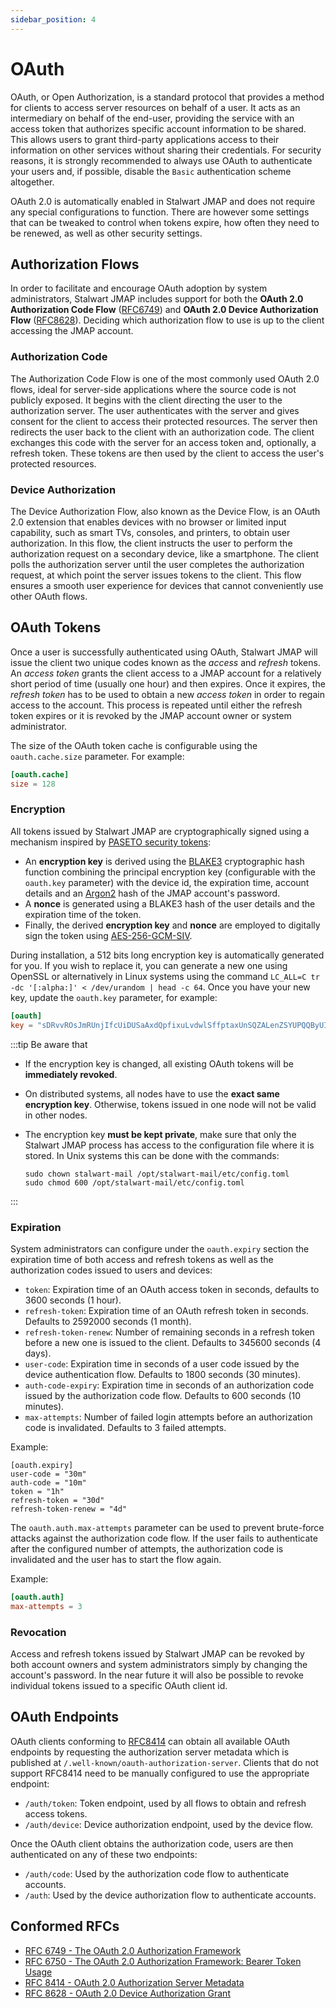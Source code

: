 ```yaml
---
sidebar_position: 4
---
```


# OAuth

OAuth, or Open Authorization, is a standard protocol that provides a method for clients to access server resources on behalf of a user. It acts as an intermediary on behalf of the end-user, providing the service with an access token that authorizes specific account information to be shared. This allows users to grant third-party applications access to their information on other services without sharing their credentials. For security reasons, it is strongly recommended to always use OAuth to
authenticate your users and, if possible, disable the ``Basic`` authentication scheme altogether.

OAuth 2.0 is automatically enabled in Stalwart JMAP and does not require any special configurations to function. There are however some settings that can be tweaked to control when tokens expire, how often they need to be renewed, as well as other security settings.

## Authorization Flows

In order to facilitate and encourage OAuth adoption by system administrators, Stalwart JMAP includes support for both 
the __OAuth 2.0 Authorization Code Flow__ ([RFC6749](https://www.rfc-editor.org/rfc/rfc6749.html)) and 
__OAuth 2.0 Device Authorization Flow__ ([RFC8628](https://www.rfc-editor.org/rfc/rfc8628)).
Deciding which authorization flow to use is up to the client accessing the JMAP account.

### Authorization Code

The Authorization Code Flow is one of the most commonly used OAuth 2.0 flows, ideal for server-side applications where the source code is not publicly exposed. It begins with the client directing the user to the authorization server. The user authenticates with the server and gives consent for the client to access their protected resources. The server then redirects the user back to the client with an authorization code. The client exchanges this code with the server for an access token and, optionally, a refresh token. These tokens are then used by the client to access the user's protected resources.

### Device Authorization

The Device Authorization Flow, also known as the Device Flow, is an OAuth 2.0 extension that enables devices with no browser or limited input capability, such as smart TVs, consoles, and printers, to obtain user authorization. In this flow, the client instructs the user to perform the authorization request on a secondary device, like a smartphone. The client polls the authorization server until the user completes the authorization request, at which point the server issues tokens to the client. This flow ensures a smooth user experience for devices that cannot conveniently use other OAuth flows.

## OAuth Tokens

Once a user is successfully authenticated using OAuth, Stalwart JMAP will issue the client two unique codes known 
as the *access* and *refresh* tokens. An *access token* grants the client access to a JMAP account for a relatively short 
period of time (usually one hour) and then expires. Once it expires, the *refresh token* has to be used to obtain
a new *access token* in order to regain access to the account. This process is repeated until either the 
refresh token expires or it is revoked by the JMAP account owner or system administrator.

The size of the OAuth token cache is configurable using the `oauth.cache.size` parameter. For example:

```toml
[oauth.cache]
size = 128
```

### Encryption

All tokens issued by Stalwart JMAP are cryptographically signed using a mechanism inspired by 
[PASETO security tokens](https://paseto.io/):

- An **encryption key** is derived using the [BLAKE3](https://en.wikipedia.org/wiki/BLAKE_(hash_function)#BLAKE3)
  cryptographic hash function combining the principal encryption key (configurable with the `oauth.key`
  parameter) with the device id, the expiration time, account details and an [Argon2](https://en.wikipedia.org/wiki/Argon2)
  hash of the JMAP account's password.
- A **nonce** is generated using a BLAKE3 hash of the user details and the expiration time of the token.
- Finally, the derived **encryption key** and **nonce** are employed to digitally sign the token using 
  [AES-256-GCM-SIV](https://www.rfc-editor.org/rfc/rfc8452).

During installation, a 512 bits long encryption key is automatically generated for you. If you wish
to replace it, you can generate a new one using OpenSSL or alternatively in Linux systems using the
command ``LC_ALL=C tr -dc '[:alpha:]' < /dev/urandom | head -c 64``. Once you have your new key, update the ``oauth.key``
parameter, for example:

```toml
[oauth]
key = "sDRvvROsJmRUnjIfcUiDUSaAxdQpfixuLvdwlSffptaxUnSQZALenZSYUPQQByUI"
```

:::tip Be aware that

- If the encryption key is changed, all existing OAuth tokens will be **immediately revoked**.
- On distributed systems, all nodes have to use the **exact same encryption key**. Otherwise,
  tokens issued in one node will not be valid in other nodes.
- The encryption key **must be kept private**, make sure that only the Stalwart JMAP process
  has access to the configuration file where it is stored. In Unix systems this can be done
  with the commands:
  
   ```
   sudo chown stalwart-mail /opt/stalwart-mail/etc/config.toml
   sudo chmod 600 /opt/stalwart-mail/etc/config.toml
   ``` 

:::

### Expiration

System administrators can configure under the `oauth.expiry` section the expiration time of both access and refresh tokens as well as the authorization codes issued to users and devices:

- ``token``: Expiration time of an OAuth access token in seconds, defaults to 3600 seconds (1 hour).
- ``refresh-token``: Expiration time of an OAuth refresh token in seconds. Defaults to 2592000 seconds (1 month).
- ``refresh-token-renew``:  Number of remaining seconds in a refresh token before a new one is issued to the client. Defaults to 345600 seconds (4 days).
- ``user-code``: Expiration time in seconds of a user code issued by the device authentication flow. Defaults to 1800 seconds (30 minutes).
- ``auth-code-expiry``: Expiration time in seconds of an authorization code issued by the authorization code flow. Defaults to 600 seconds (10 minutes).
- ``max-attempts``: Number of failed login attempts before an authorization code is invalidated. Defaults to 3 failed attempts.

Example:

```
[oauth.expiry]
user-code = "30m"
auth-code = "10m"
token = "1h"
refresh-token = "30d"
refresh-token-renew = "4d"
```

The `oauth.auth.max-attempts` parameter can be used to prevent brute-force attacks against the authorization code flow. If the user fails to authenticate after the configured number of attempts, the authorization code is invalidated and the user has to start the flow again.

Example:

```toml
[oauth.auth]
max-attempts = 3
```

### Revocation

Access and refresh tokens issued by Stalwart JMAP can be revoked by both account owners
and system administrators simply by changing the account's password.
In the near future it will also be possible to revoke individual tokens issued to a
specific OAuth client id.

## OAuth Endpoints

OAuth clients conforming to [RFC8414](https://www.rfc-editor.org/rfc/rfc8414.html) can obtain
all available OAuth endpoints by requesting the authorization server metadata which is published
at ``/.well-known/oauth-authorization-server``. Clients that do not support RFC8414 need to be manually
configured to use the appropriate endpoint:

- ``/auth/token``: Token endpoint, used by all flows to obtain and refresh access tokens.
- ``/auth/device``: Device authorization endpoint, used by the device flow.

Once the OAuth client obtains the authorization code, users are then authenticated on any
of these two endpoints:

- ``/auth/code``: Used by the authorization code flow to authenticate accounts.
- ``/auth``: Used by the device authorization flow to authenticate accounts.

## Conformed RFCs

- [RFC 6749 - The OAuth 2.0 Authorization Framework](https://www.rfc-editor.org/rfc/rfc6749.html)
- [RFC 6750 - The OAuth 2.0 Authorization Framework: Bearer Token Usage](https://datatracker.ietf.org/doc/html/rfc6750)
- [RFC 8414 - OAuth 2.0 Authorization Server Metadata](https://www.rfc-editor.org/rfc/rfc8414.html)
- [RFC 8628 - OAuth 2.0 Device Authorization Grant](https://www.rfc-editor.org/rfc/rfc8628)


